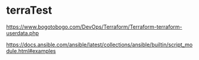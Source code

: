 # terraTest
https://www.bogotobogo.com/DevOps/Terraform/Terraform-terraform-userdata.php

https://docs.ansible.com/ansible/latest/collections/ansible/builtin/script_module.html#examples